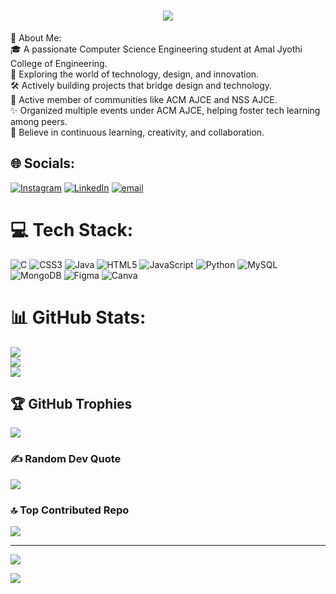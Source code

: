 <h1 align="center"><img src='https://readme-typing-svg.herokuapp.com/?font=Righteous&size=80&center=true&vCenter=true&width=1600&height=140&duration=5000&color=FFFFFFFF&lines=%F0%9F%91%8BHey+There!++I%27m+Ashish'></h1>
💫 About Me:<br>
🎓 A passionate Computer Science Engineering student at Amal Jyothi College of Engineering.<br>🚀 Exploring the world of technology, design, and innovation.<br>🛠️ Actively building projects that bridge design and technology.<br>🎯 Active member of communities like ACM AJCE and NSS AJCE.<br>✨ Organized multiple events under ACM AJCE, helping foster tech learning among peers.<br>🧠 Believe in continuous learning, creativity, and collaboration.<br>


## 🌐 Socials:
[![Instagram](https://img.shields.io/badge/Instagram-%23E4405F.svg?logo=Instagram&logoColor=white)](https://instagram.com/__ashish__shabu__) [![LinkedIn](https://img.shields.io/badge/LinkedIn-%230077B5.svg?logo=linkedin&logoColor=white)](https://linkedin.com/in/ashish-shabu) [![email](https://img.shields.io/badge/Email-D14836?logo=gmail&logoColor=white)](mailto:ashishshabu2@gmail.com) 

# 💻 Tech Stack:
![C](https://img.shields.io/badge/c-%2300599C.svg?style=for-the-badge&logo=c&logoColor=white) ![CSS3](https://img.shields.io/badge/css3-%231572B6.svg?style=for-the-badge&logo=css3&logoColor=white) ![Java](https://img.shields.io/badge/java-%23ED8B00.svg?style=for-the-badge&logo=openjdk&logoColor=white) ![HTML5](https://img.shields.io/badge/html5-%23E34F26.svg?style=for-the-badge&logo=html5&logoColor=white) ![JavaScript](https://img.shields.io/badge/javascript-%23323330.svg?style=for-the-badge&logo=javascript&logoColor=%23F7DF1E) ![Python](https://img.shields.io/badge/python-3670A0?style=for-the-badge&logo=python&logoColor=ffdd54) ![MySQL](https://img.shields.io/badge/mysql-4479A1.svg?style=for-the-badge&logo=mysql&logoColor=white) ![MongoDB](https://img.shields.io/badge/MongoDB-%234ea94b.svg?style=for-the-badge&logo=mongodb&logoColor=white) ![Figma](https://img.shields.io/badge/figma-%23F24E1E.svg?style=for-the-badge&logo=figma&logoColor=white) ![Canva](https://img.shields.io/badge/Canva-%2300C4CC.svg?style=for-the-badge&logo=Canva&logoColor=white)
# 📊 GitHub Stats:
![](https://github-readme-stats.vercel.app/api?username=Ashish-Shabu&theme=neon&hide_border=false&include_all_commits=true&count_private=true)<br/>
![](https://nirzak-streak-stats.vercel.app/?user=Ashish-Shabu&theme=neon&hide_border=false)<br/>
![](https://github-readme-stats.vercel.app/api/top-langs/?username=Ashish-Shabu&theme=neon&hide_border=false&include_all_commits=true&count_private=true&layout=compact)

## 🏆 GitHub Trophies
![](https://github-profile-trophy.vercel.app/?username=Ashish-Shabu&theme=radical&no-frame=false&no-bg=true&margin-w=4)

### ✍️ Random Dev Quote
![](https://quotes-github-readme.vercel.app/api?type=horizontal&theme=dark)

### 🔝 Top Contributed Repo
![](https://github-contributor-stats.vercel.app/api?username=Ashish-Shabu&limit=5&theme=neon&combine_all_yearly_contributions=true)

---
[![](https://visitcount.itsvg.in/api?id=Ashish-Shabu&icon=0&color=0)](https://visitcount.itsvg.in)

<!-- Proudly created with GPRM ( https://gprm.itsvg.in ) -->
[![](https://visitcount.itsvg.in/api?id=Ashish-Shabu&icon=0&color=0)](https://visitcount.itsvg.in)

<!-- Proudly created with GPRM ( https://gprm.itsvg.in ) -->
